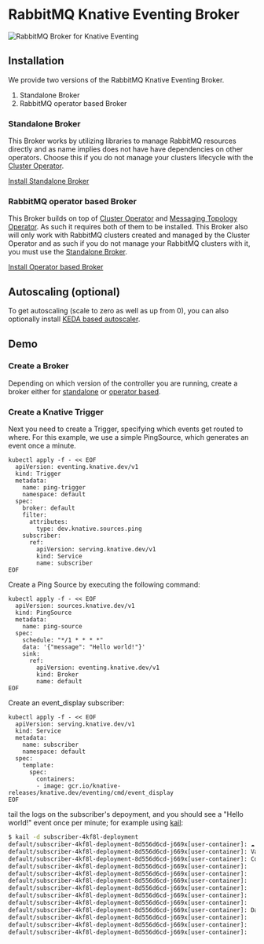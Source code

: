 # RabbitMQ Knative Eventing Broker

![RabbitMQ Broker for Knative Eventing](rabbitmq-knative-broker.png)



## Installation

We provide two versions of the RabbitMQ Knative Eventing Broker.

1. Standalone Broker
2. RabbitMQ operator based Broker

### Standalone Broker

This Broker works by utilizing libraries to manage RabbitMQ resources directly and as name implies does not have have dependencies on other operators. Choose this if you do not manage your clusters lifecycle with the [Cluster Operator](https://github.com/rabbitmq/cluster-operator).

[Install Standalone Broker](./standalone.md)

### RabbitMQ operator based Broker

This Broker builds on top of [Cluster Operator](https://github.com/rabbitmq/cluster-operator) and [Messaging Topology Operator](https://github.com/rabbitmq/messaging-topology-operator). As such it requires both of them to be installed. This Broker also will only work with RabbitMQ clusters created and managed by the Cluster Operator and as such if you do not manage your RabbitMQ clusters with it, you must use the [Standalone Broker](./standalone.md).

[Install Operator based Broker](./operator-based.md)

## Autoscaling (optional)

To get autoscaling (scale to zero as well as up from 0), you can also optionally
install
[KEDA based autoscaler](https://github.com/knative-sandbox/eventing-autoscaler-keda).

## Demo

### Create a Broker

Depending on which version of the controller you are running, create a broker either for [standalone](./standalone.md#creating-knative-eventing-broker) or [operator based](./operator-based.md#creating-knative-eventing-broker).

### Create a Knative Trigger

Next you need to create a Trigger, specifying which events get routed to where.
For this example, we use a simple PingSource, which generates an event once a
minute.

```
kubectl apply -f - << EOF
  apiVersion: eventing.knative.dev/v1
  kind: Trigger
  metadata:
    name: ping-trigger
    namespace: default
  spec:
    broker: default
    filter:
      attributes:
        type: dev.knative.sources.ping
    subscriber:
      ref:
        apiVersion: serving.knative.dev/v1
        kind: Service
        name: subscriber
EOF
```

Create a Ping Source by executing the following command:

```
kubectl apply -f - << EOF
  apiVersion: sources.knative.dev/v1
  kind: PingSource
  metadata:
    name: ping-source
  spec:
    schedule: "*/1 * * * *"
    data: '{"message": "Hello world!"}'
    sink:
      ref:
        apiVersion: eventing.knative.dev/v1
        kind: Broker
        name: default
EOF
```

Create an event_display subscriber:

```
kubectl apply -f - << EOF
  apiVersion: serving.knative.dev/v1
  kind: Service
  metadata:
    name: subscriber
    namespace: default
  spec:
    template:
      spec:
        containers:
        - image: gcr.io/knative-releases/knative.dev/eventing/cmd/event_display
EOF
```

tail the logs on the subscriber's depoyment, and you should see a "Hello world!"
event once per minute; for example using [kail](https://github.com/boz/kail):

```sh
$ kail -d subscriber-4kf8l-deployment
default/subscriber-4kf8l-deployment-8d556d6cd-j669x[user-container]: ☁️  cloudevents.Event
default/subscriber-4kf8l-deployment-8d556d6cd-j669x[user-container]: Validation: valid
default/subscriber-4kf8l-deployment-8d556d6cd-j669x[user-container]: Context Attributes,
default/subscriber-4kf8l-deployment-8d556d6cd-j669x[user-container]:   specversion: 1.0
default/subscriber-4kf8l-deployment-8d556d6cd-j669x[user-container]:   type: dev.knative.sources.ping
default/subscriber-4kf8l-deployment-8d556d6cd-j669x[user-container]:   source: /apis/v1/namespaces/default/pingsources/ping-source
default/subscriber-4kf8l-deployment-8d556d6cd-j669x[user-container]:   id: 1fec78d7-20c2-459f-ac5e-8a797ca7bcdd
default/subscriber-4kf8l-deployment-8d556d6cd-j669x[user-container]:   time: 2020-05-13T17:19:00.000374701Z
default/subscriber-4kf8l-deployment-8d556d6cd-j669x[user-container]:   datacontenttype: application/json
default/subscriber-4kf8l-deployment-8d556d6cd-j669x[user-container]: Data,
default/subscriber-4kf8l-deployment-8d556d6cd-j669x[user-container]:   {
default/subscriber-4kf8l-deployment-8d556d6cd-j669x[user-container]:     "message": "Hello world!"
default/subscriber-4kf8l-deployment-8d556d6cd-j669x[user-container]:   }
```
